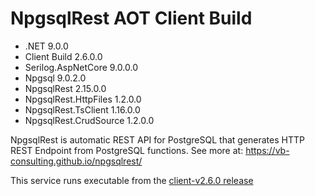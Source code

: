 # NpgsqlRest AOT Client Build

- .NET                  9.0.0
- Client Build          2.6.0.0
- Serilog.AspNetCore    9.0.0.0
- Npgsql                9.0.2.0
- NpgsqlRest            2.15.0.0
- NpgsqlRest.HttpFiles  1.2.0.0
- NpgsqlRest.TsClient   1.16.0.0
- NpgsqlRest.CrudSource 1.2.0.0

NpgsqlRest is automatic REST API for PostgreSQL that generates HTTP REST Endpoint from PostgreSQL functions. See more at: https://vb-consulting.github.io/npgsqlrest/

This service runs executable from the [client-v2.6.0 release](https://github.com/vb-consulting/NpgsqlRest/releases/tag/v2.15.0-client-v2.6.0)